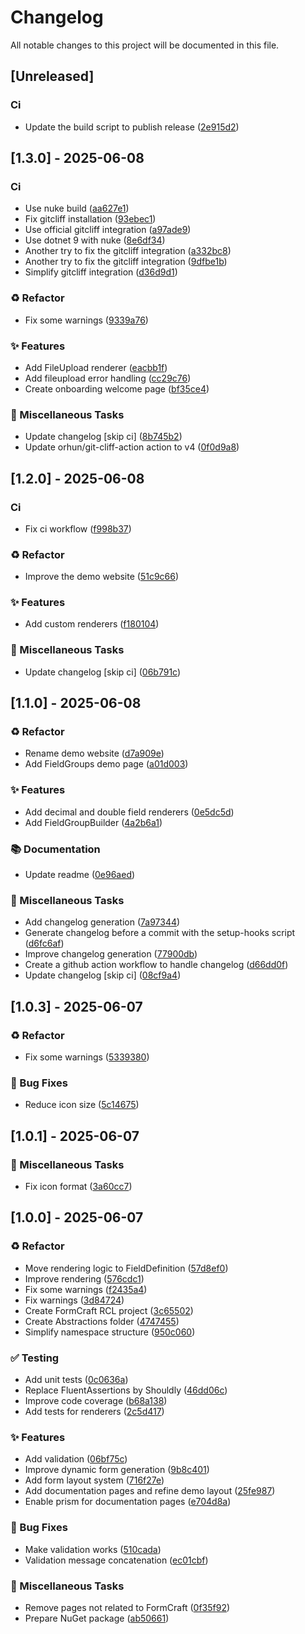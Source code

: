 # Changelog

All notable changes to this project will be documented in this file.

## [Unreleased]

### Ci

- Update the build script to publish release ([2e915d2](https://github.com/phmatray/FormCraft/commit/2e915d2556005ffbd0c955563587106e2523c6ed))

## [1.3.0] - 2025-06-08

### Ci

- Use nuke build ([aa627e1](https://github.com/phmatray/FormCraft/commit/aa627e1ea9b71eb56fac441c49b6b68daf4901a4))
- Fix gitcliff installation ([93ebec1](https://github.com/phmatray/FormCraft/commit/93ebec15dda7f456fd0ea0c845f8b26eff18a5ca))
- Use official gitcliff integration ([a97ade9](https://github.com/phmatray/FormCraft/commit/a97ade9a049af987e3e1dac7a2021f59ed33eb0f))
- Use dotnet 9 with nuke ([8e6df34](https://github.com/phmatray/FormCraft/commit/8e6df3404e4faf3c7772a61121c779f938933cc9))
- Another try to fix the gitcliff integration ([a332bc8](https://github.com/phmatray/FormCraft/commit/a332bc8e844bd25c436837ecbf64983cef3cf760))
- Another try to fix the gitcliff integration ([9dfbe1b](https://github.com/phmatray/FormCraft/commit/9dfbe1b1baae00581720368af0ddd871c3edb87b))
- Simplify gitcliff integration ([d36d9d1](https://github.com/phmatray/FormCraft/commit/d36d9d1a871783383fbc569a0883480b40b54ac7))

### ♻️ Refactor

- Fix some warnings ([9339a76](https://github.com/phmatray/FormCraft/commit/9339a763daabd8fca5e4c4f65cded77c031911ed))

### ✨ Features

- Add FileUpload renderer ([eacbb1f](https://github.com/phmatray/FormCraft/commit/eacbb1fb02903ed1ddfc3af8741419823f7c4d01))
- Add fileupload error handling ([cc29c76](https://github.com/phmatray/FormCraft/commit/cc29c76154d2a0215cac231383c33cb57ce6b816))
- Create onboarding welcome page ([bf35ce4](https://github.com/phmatray/FormCraft/commit/bf35ce46643bbfc0c16617b7737744c18a651f36))

### 🔧 Miscellaneous Tasks

- Update changelog [skip ci] ([8b745b2](https://github.com/phmatray/FormCraft/commit/8b745b21e1a8f68bc196ecfed6f64053c70d122e))
- Update orhun/git-cliff-action action to v4 ([0f0d9a8](https://github.com/phmatray/FormCraft/commit/0f0d9a866d3e00e642540b3a315ed6585c445ad9))

## [1.2.0] - 2025-06-08

### Ci

- Fix ci workflow ([f998b37](https://github.com/phmatray/FormCraft/commit/f998b374022c305ac84e13a6210cb0d0dd4710b9))

### ♻️ Refactor

- Improve the demo website ([51c9c66](https://github.com/phmatray/FormCraft/commit/51c9c66bea86b2e52838849863536728fe5edcaf))

### ✨ Features

- Add custom renderers ([f180104](https://github.com/phmatray/FormCraft/commit/f1801041c634646c1f737ac787f2d05996432cd0))

### 🔧 Miscellaneous Tasks

- Update changelog [skip ci] ([06b791c](https://github.com/phmatray/FormCraft/commit/06b791c84c96d717c60a5fc1c5cf5022a77de438))

## [1.1.0] - 2025-06-08

### ♻️ Refactor

- Rename demo website ([d7a909e](https://github.com/phmatray/FormCraft/commit/d7a909ee379232f2db721d4c943d2292ba903f92))
- Add FieldGroups demo page ([a01d003](https://github.com/phmatray/FormCraft/commit/a01d00350dda6ac6af98a90aa80042ca17b02821))

### ✨ Features

- Add decimal and double field renderers ([0e5dc5d](https://github.com/phmatray/FormCraft/commit/0e5dc5d78ab3d5bf0f0cb502e7b1ba37a07e5c64))
- Add FieldGroupBuilder ([4a2b6a1](https://github.com/phmatray/FormCraft/commit/4a2b6a13d7d2cdfa736438f8cb52d7d53958ac1f))

### 📚 Documentation

- Update readme ([0e96aed](https://github.com/phmatray/FormCraft/commit/0e96aedcff9e3f258ab21fd90b1ea73a04321f26))

### 🔧 Miscellaneous Tasks

- Add changelog generation ([7a97344](https://github.com/phmatray/FormCraft/commit/7a97344c6caa0c7f2f14e0e756c32c5ff6140e32))
- Generate changelog before a commit with the setup-hooks script ([d6fc6af](https://github.com/phmatray/FormCraft/commit/d6fc6afbb8634cb8af954a047e9b0ba0f90ba426))
- Improve changelog generation ([77900db](https://github.com/phmatray/FormCraft/commit/77900dbadc1d852392aed0c42d1af6309ee0fa4e))
- Create a github action workflow to handle changelog ([d66dd0f](https://github.com/phmatray/FormCraft/commit/d66dd0fcea05c17265472a99a7d253ad84a76471))
- Update changelog [skip ci] ([08cf9a4](https://github.com/phmatray/FormCraft/commit/08cf9a44736a581b49c47f8c0f17bf180fe2027a))

## [1.0.3] - 2025-06-07

### ♻️ Refactor

- Fix some warnings ([5339380](https://github.com/phmatray/FormCraft/commit/5339380117c6ebb7f22905de1b98a6118b299326))

### 🐛 Bug Fixes

- Reduce icon size ([5c14675](https://github.com/phmatray/FormCraft/commit/5c146753c809cdda023da1ee3dc1d5f75c82800c))

## [1.0.1] - 2025-06-07

### 🔧 Miscellaneous Tasks

- Fix icon format ([3a60cc7](https://github.com/phmatray/FormCraft/commit/3a60cc7a54eb6babc7856a9822587c32d5127975))

## [1.0.0] - 2025-06-07

### ♻️ Refactor

- Move rendering logic to FieldDefinition ([57d8ef0](https://github.com/phmatray/FormCraft/commit/57d8ef0f00895ee10f95e4999eb617433e4b1a6f))
- Improve rendering ([576cdc1](https://github.com/phmatray/FormCraft/commit/576cdc1eeca4870f5c05228010c59333d4681b38))
- Fix some warnings ([f2435a4](https://github.com/phmatray/FormCraft/commit/f2435a41dec11e64ae2be50b6d0da6652a0fa3b5))
- Fix warnings ([3d84724](https://github.com/phmatray/FormCraft/commit/3d84724acf7eb4250b3ff88fa12e004a354b4eb3))
- Create FormCraft RCL project ([3c65502](https://github.com/phmatray/FormCraft/commit/3c655021097359d74a2cbb73f74aec52c2af65bf))
- Create Abstractions folder ([4747455](https://github.com/phmatray/FormCraft/commit/4747455b3b9684021b30c03bc053c392d6b7a6bd))
- Simplify namespace structure ([950c060](https://github.com/phmatray/FormCraft/commit/950c06015b12d26ba47f8d98c232f525b80e119d))

### ✅ Testing

- Add unit tests ([0c0636a](https://github.com/phmatray/FormCraft/commit/0c0636a459691d408c4c999a6f3f5b2ad508dfec))
- Replace FluentAssertions by Shouldly ([46dd06c](https://github.com/phmatray/FormCraft/commit/46dd06ccafe260fe219a2fe8e99df8b30628611e))
- Improve code coverage ([b68a138](https://github.com/phmatray/FormCraft/commit/b68a138ae71faa4997daf6c5dd0ed767cb4b1de5))
- Add tests for renderers ([2c5d417](https://github.com/phmatray/FormCraft/commit/2c5d4178bfc089e7298fd00d89251a1a2bbbf7f4))

### ✨ Features

- Add validation ([06bf75c](https://github.com/phmatray/FormCraft/commit/06bf75c0469767d67e71ec2580c25b2369568c50))
- Improve dynamic form generation ([9b8c401](https://github.com/phmatray/FormCraft/commit/9b8c401ab9a23a9f3590fc61dc04c514b35ca66f))
- Add form layout system ([716f27e](https://github.com/phmatray/FormCraft/commit/716f27efd06e73d418bb7021d561d30be17fc67c))
- Add documentation pages and refine demo layout ([25fe987](https://github.com/phmatray/FormCraft/commit/25fe9878d4635292e5bf59b29b244cbe5dd2eb8a))
- Enable prism for documentation pages ([e704d8a](https://github.com/phmatray/FormCraft/commit/e704d8a1922ad64e722e0b4106677be459fc0ea4))

### 🐛 Bug Fixes

- Make validation works ([510cada](https://github.com/phmatray/FormCraft/commit/510cada194a8928295a74781e10682b05ececa5a))
- Validation message concatenation ([ec01cbf](https://github.com/phmatray/FormCraft/commit/ec01cbf6c780106ed18536ec3780def256bd39f3))

### 🔧 Miscellaneous Tasks

- Remove pages not related to FormCraft ([0f35f92](https://github.com/phmatray/FormCraft/commit/0f35f929fd1ef94c61460e37241bdcbe9d752780))
- Prepare NuGet package ([ab50661](https://github.com/phmatray/FormCraft/commit/ab50661e9d6bd2fda761be88c6c20cf95b8de5f5))

<!-- generated by git-cliff -->
